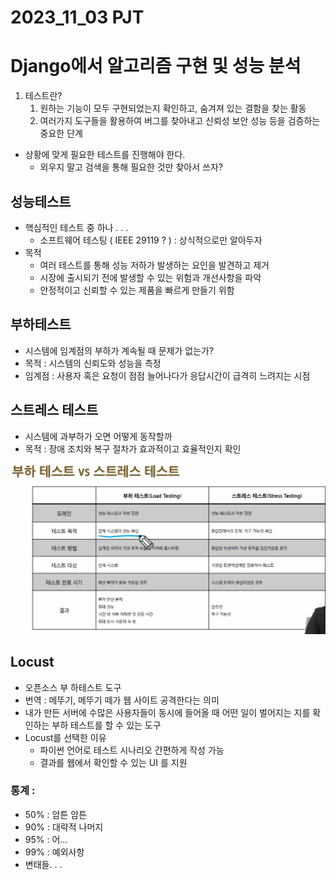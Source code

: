 
# 2023_11_03 PJT 

# Django에서 알고리즘 구현 및 성능 분석


1. 테스트란? 
   1. 원하는 기능이 모두 구현되었는지 확인하고, 숨겨져 있는 결함을 찾는 활동
   2. 여러가지 도구들을 활용하여 버그를 찾아내고 신뢰성 보안 성능 등을 검증하는 중요한 단계 
-  상황에 맞게 필요한 테스트를 진행해야 한다.
   -  외우지 말고 검색을 통해 필요한 것만 찾아서 쓰자? 


## 성능테스트 
- 핵심적인 테스트 중 하나 . . . 
  - 소프트웨어 테스팅 ( IEEE 29119 ? )  : 상식적으로만 알아두자 
- 목적 
  - 여러 테스트를 통해 성능 저하가 발생하는 요인을 발견하고 제거 
  - 시장에 출시되기 전에 발생할 수 있는 위험과 개선사항을 파악
  - 안정적이고 신뢰할 수 있는 제품을 빠르게 만들기 위함


## 부하테스트
- 시스템에 임계점의 부하가 계속될 때 문제가 없는가?
- 목적 : 시스템의 신뢰도와 성능을 측정
- 임계점 : 사용자 혹은 요청이 점점 늘어나다가 응답시간이 급격히 느려지는 시점
## 스트레스 테스트 
- 시스템에 과부하가 오면 어떻게 동작할까 
- 목적 : 장애 조치와 복구 절차가 효과적이고 효율적인지 확인 

![Alt text](image.png)


## Locust 
- 오픈소스 부 하테스트 도구
- 번역 : 메뚜기, 메뚜기 떼가 웹 사이트 공격한다는 의미
- 내가 만든 서버에 수많은 사용자들이 동시에 들어올 때 어떤 일이 벌어지는 지를 확인하는 부하 테스트를 할 수 있는 도구 
- Locust를 선택한 이유 
  - 파이썬 언어로 테스트 시나리오 간편하게 작성 가능
  - 결과를 웹에서 확인할 수 있는 UI 를 지원


### 통계 : 
- 50% : 암튼 암튼
- 90% : 대략적 나머지 
- 95% : 어...
- 99% : 예외사항
- 변태들. . . 